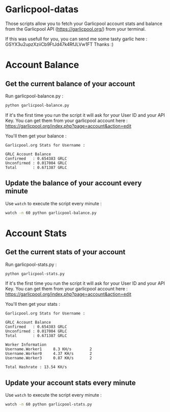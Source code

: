 # Garlicpool-datas
Those scripts allow you to fetch your Garlicpool account stats and balance from the Garlicpool API (https://garlicpool.org/) from your terminal.

If this was usefull for you, you can send me some tasty garlic here : GSYX3u2upzXziiCb9FtJd47k4RfJLVw1FT
Thanks :)

# Account Balance
## Get the current balance of your account

Run garlicpool-balance.py :
```bash
python garlicpool-balance.py
```

If it's the first time you run the script it will ask for your User ID and your API Key. You can get them from your garlicpool account here : https://garlicpool.org/index.php?page=account&action=edit

You'll then get your balance :

```
Garlicpool.org Stats for Username :

GRLC Account Balance
Confirmed   : 0.654383 GRLC
Unconfirmed : 0.017004 GRLC
Total       : 0.671387 GRLC
```

## Update the balance of your account every minute

Use ```watch``` to execute the script every minute :
```bash
watch -n 60 python garlicpool-balance.py
```

# Account Stats
## Get the current stats of your account

Run garlicpool-stats.py :
```bash
python garlicpool-stats.py
```

If it's the first time you run the script it will ask for your User ID and your API Key. You can get them from your garlicpool account here : https://garlicpool.org/index.php?page=account&action=edit

You'll then get your stats :

```
Garlicpool.org Stats for Username :

GRLC Account Balance
Confirmed   : 0.654383 GRLC
Unconfirmed : 0.017004 GRLC
Total       : 0.671387 GRLC

Worker Information
Username.Worker1     8.3 KH/s        2
Username.Worker0     4.37 KH/s       2
Username.Worker3     0.87 KH/s       2

Total Hashrate : 13.54 KH/s
```

## Update your account stats every minute

Use ```watch``` to execute the script every minute :
```bash
watch -n 60 python garlicpool-stats.py
```
